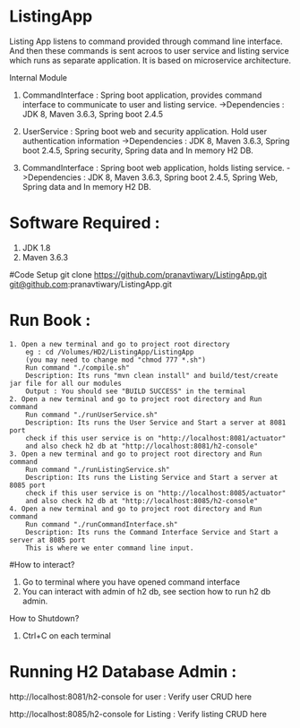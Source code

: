 # ListingApp
Listing App listens to command provided through command line interface. And then these commands is sent acroos to user service and listing service which runs as separate application. It is based on microservice architecture.

Internal Module

1. CommandInterface : Spring boot application, provides command interface to communicate to user and listing service.
   ->Dependencies : JDK 8, Maven 3.6.3, Spring boot 2.4.5

2. UserService : Spring boot web and security application. Hold user authentication information
   ->Dependencies : JDK 8, Maven 3.6.3, Spring boot 2.4.5, Spring security, Spring data and In memory H2 DB.

3. CommandInterface : Spring boot web application, holds listing service.
   ->Dependencies : JDK 8, Maven 3.6.3, Spring boot 2.4.5, Spring Web, Spring data and In memory H2 DB.


# Software Required :
1. JDK 1.8
2. Maven 3.6.3

#Code Setup 
git clone https://github.com/pranavtiwary/ListingApp.git
git@github.com:pranavtiwary/ListingApp.git

# Run Book :

    1. Open a new terminal and go to project root directory 
        eg : cd /Volumes/HD2/ListingApp/ListingApp
        (you may need to change mod "chmod 777 *.sh")
        Run command "./compile.sh"
        Description: Its runs "mvn clean install" and build/test/create jar file for all our modules
        Output : You should see "BUILD SUCCESS" in the terminal
    2. Open a new terminal and go to project root directory and Run command
        Run command "./runUserService.sh"
        Description: Its runs the User Service and Start a server at 8081 port
        check if this user service is on "http://localhost:8081/actuator" 
        and also check h2 db at "http://localhost:8081/h2-console"
    3. Open a new terminal and go to project root directory and Run command
        Run command "./runListingService.sh"
        Description: Its runs the Listing Service and Start a server at 8085 port
        check if this user service is on "http://localhost:8085/actuator"
        and also check h2 db at "http://localhost:8085/h2-console"   
    4. Open a new terminal and go to project root directory and Run command
        Run command "./runCommandInterface.sh"
        Description: Its runs the Command Interface Service and Start a server at 8085 port
        This is where we enter command line input.


#How to interact?
1. Go to terminal where you have opened command interface
2. You can interact with admin of h2 db, see section how to run h2 db admin.

How to Shutdown?
1. Ctrl+C on each terminal

# Running H2 Database Admin : 
http://localhost:8081/h2-console for user : Verify user CRUD here

http://localhost:8085/h2-console for Listing : Verify listing CRUD here
